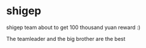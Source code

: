 # shigep
shigep team about to get 100 thousand yuan reward :) 


The teamleader and the big brother are the best